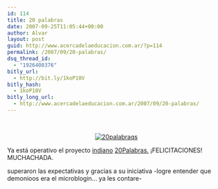 ```yaml
---
id: 114
title: 20 palabras
date: 2007-09-25T11:05:44+00:00
author: Alvar
layout: post
guid: http://www.acercadelaeducacion.com.ar/?p=114
permalink: /2007/09/20-palabras/
dsq_thread_id:
  - "1926408376"
bitly_url:
  - http://bit.ly/1koP10V
bitly_hash:
  - 1koP10V
bitly_long_url:
  - http://www.acercadelaeducacion.com.ar/2007/09/20-palabras/
---
```

 <a href="http://www.acercadelaeducacion.com.ar/?attachment_id=115" rel="attachment wp-att-115" title="20palabraqs">
<p style="text-align: center"><img src="http://www.acercadelaeducacion.com.ar/wp-content/uploads/2007/09/20p.png" alt="20palabraqs" /></p>

</a>

Ya está operativo el proyecto <a href="http://lasindias.com/">indiano</a> <a href="http://www.20palabras.com/">20Palabras.</a> ¡FELICITACIONES! MUCHACHADA.

superaron las expectativas y gracias a su iniciativa -logre entender que demonioos era el microblogin... ya les contare-